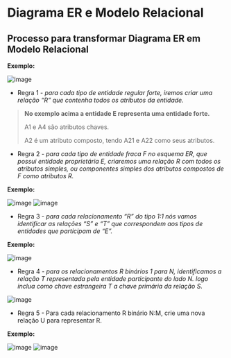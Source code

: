 # Diagrama ER e Modelo Relacional


## Processo para transformar Diagrama ER em Modelo Relacional

**Exemplo:**

![image](https://user-images.githubusercontent.com/86432208/156816435-7070d03f-7da1-4a3c-a990-a020ca2a25fb.png)


- Regra 1 - *para cada tipo de entidade regular forte, iremos criar uma relação “R” que contenha todos os atributos da entidade.*
> **No exemplo acima a entidade E representa uma entidade forte.**
> 
> A1 e A4 são atributos chaves.
> 
> A2 é um atributo composto, tendo A21 e A22 como seus atributos.

- Regra 2 - *para cada tipo de entidade fraca F no esquema ER, que possui entidade proprietária E, criaremos uma relação R com todos os atributos simples, ou componentes simples dos atributos compostos de F como atributos R.*

**Exemplo:**

![image](https://user-images.githubusercontent.com/86432208/156820393-197b5df9-55ed-4dcd-9705-d72e701e8651.png)
![image](https://user-images.githubusercontent.com/86432208/156820441-a1512586-1dd4-4ff6-89e6-e03e6a1b5de6.png)

- Regra 3 -  *para cada relacionamento “R” do tipo 1:1 nós vamos identificar as relações “S” e “T” que correspondem aos tipos de entidades que participam de “E”.*

**Exemplo:**

![image](https://user-images.githubusercontent.com/86432208/157040448-fbb58493-1a58-43e0-9630-31656beff422.png)

- Regra 4 - *para os relacionamentos R binários 1 para N, identificamos a relação T representada pela entidade participante do lado N. logo inclua como chave estrangeira T a chave primária da relação S.*

![image](https://user-images.githubusercontent.com/86432208/157042809-a269a646-5323-4c56-9fe3-91aa43c865ef.png)

- Regra 5 - Para cada relacionamento R binário N:M, crie uma nova relação U para representar R.

**Exemplo:**

![image](https://user-images.githubusercontent.com/86432208/157083553-aa9d4e2f-a275-4be8-8047-0feed89d2c17.png)
![image](https://user-images.githubusercontent.com/86432208/157084029-1cf665d7-0e3e-44ed-8db6-5cf8420eb02a.png)











